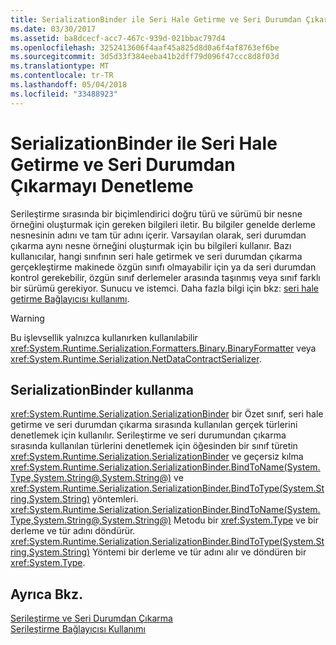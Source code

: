 ```yaml
---
title: SerializationBinder ile Seri Hale Getirme ve Seri Durumdan Çıkarmayı Denetleme
ms.date: 03/30/2017
ms.assetid: ba8dcecf-acc7-467c-939d-021bbac797d4
ms.openlocfilehash: 3252413606f4aaf45a825d8d0a6f4af8763ef6be
ms.sourcegitcommit: 3d5d33f384eeba41b2dff79d096f47ccc8d8f03d
ms.translationtype: MT
ms.contentlocale: tr-TR
ms.lasthandoff: 05/04/2018
ms.locfileid: "33488923"
---
```

# <a name="controlling-serialization-and-deserialization-with-serializationbinder"></a>SerializationBinder ile Seri Hale Getirme ve Seri Durumdan Çıkarmayı Denetleme
Serileştirme sırasında bir biçimlendirici doğru türü ve sürümü bir nesne örneğini oluşturmak için gereken bilgileri iletir. Bu bilgiler genelde derleme nesnesinin adını ve tam tür adını içerir. Varsayılan olarak, seri durumdan çıkarma aynı nesne örneğini oluşturmak için bu bilgileri kullanır. Bazı kullanıcılar, hangi sınıfının seri hale getirmek ve seri durumdan çıkarma gerçekleştirme makinede özgün sınıfı olmayabilir için ya da seri durumdan kontrol gerekebilir, özgün sınıf derlemeler arasında taşınmış veya sınıf farklı bir sürümü gerekiyor. Sunucu ve istemci. Daha fazla bilgi için bkz: [seri hale getirme Bağlayıcısı kullanımı](../../../../docs/framework/wcf/samples/usage-of-serialization-binder.md).  
  
> [!WARNING]
>  Bu işlevsellik yalnızca kullanırken kullanılabilir <xref:System.Runtime.Serialization.Formatters.Binary.BinaryFormatter> veya <xref:System.Runtime.Serialization.NetDataContractSerializer>.  
  
## <a name="using-serializationbinder"></a>SerializationBinder kullanma  
 <xref:System.Runtime.Serialization.SerializationBinder> bir Özet sınıf, seri hale getirme ve seri durumdan çıkarma sırasında kullanılan gerçek türlerini denetlemek için kullanılır. Serileştirme ve seri durumundan çıkarma sırasında kullanılan türlerini denetlemek için öğesinden bir sınıf türetin <xref:System.Runtime.Serialization.SerializationBinder> ve geçersiz kılma <xref:System.Runtime.Serialization.SerializationBinder.BindToName(System.Type,System.String@,System.String@)> ve <xref:System.Runtime.Serialization.SerializationBinder.BindToType(System.String,System.String)> yöntemleri. <xref:System.Runtime.Serialization.SerializationBinder.BindToName(System.Type,System.String@,System.String@)> Metodu bir <xref:System.Type> ve bir derleme ve tür adını döndürür. <xref:System.Runtime.Serialization.SerializationBinder.BindToType(System.String,System.String)> Yöntemi bir derleme ve tür adını alır ve döndüren bir <xref:System.Type>.  
  
## <a name="see-also"></a>Ayrıca Bkz.  
 [Serileştirme ve Seri Durumdan Çıkarma](../../../../docs/framework/wcf/feature-details/serialization-and-deserialization.md)  
 [Serileştirme Bağlayıcısı Kullanımı](../../../../docs/framework/wcf/samples/usage-of-serialization-binder.md)

